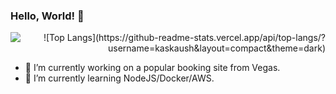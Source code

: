 ### Hello, World! 👋

<div align="left"><img align="left" src="https://github-readme-stats.vercel.app/api/?username=kaskaush&theme=dark&show_icons=true&count_private=true" /></div>
<div align="right">![Top Langs](https://github-readme-stats.vercel.app/api/top-langs/?username=kaskaush&layout=compact&theme=dark)</div>


- 🔭 I’m currently working on a popular booking site from Vegas.
- 🌱 I’m currently learning NodeJS/Docker/AWS.


